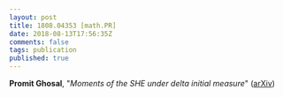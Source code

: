 ```yaml
---
layout: post
title: 1808.04353 [math.PR]
date: 2018-08-13T17:56:35Z
comments: false
tags: publication
published: true
---
```


<b>Promit Ghosal</b>, "<i>Moments of the SHE under delta initial measure</i>" ([arXiv](http://arxiv.org/abs/1808.04353v2))
